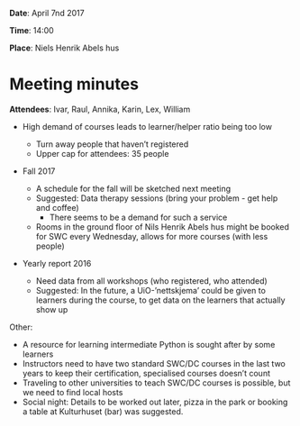 **Date**: April 7nd 2017

**Time**: 14:00

**Place**: Niels Henrik Abels hus

# Meeting minutes

**Attendees**: Ivar, Raul, Annika, Karin, Lex, William

- High demand of courses leads to learner/helper ratio being too low
	- Turn away people that haven’t registered
	- Upper cap for attendees: 35 people

- Fall 2017
	- A schedule for the fall will be sketched next meeting
	- Suggested: Data therapy sessions (bring your problem - get help and coffee)
		- There seems to be a demand for such a service
	- Rooms in the ground floor of Nils Henrik Abels hus might be booked for SWC every Wednesday, allows for more courses (with less people)

- Yearly report 2016
	- Need data from all workshops (who registered, who attended)
	- Suggested: In the future, a UiO-’nettskjema’  could be given to learners during the course, to get data on the learners that actually show up

Other:

- A resource for learning intermediate Python is sought after by some learners
- Instructors need to have two standard SWC/DC courses in the last two years to keep their certification, specialised courses doesn’t count
- Traveling to other universities to teach SWC/DC courses is possible, but we need to find local hosts
- Social night: Details to be worked out later, pizza in the park or booking a table at Kulturhuset (bar) was suggested.
